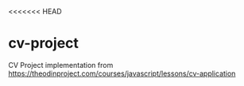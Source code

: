 <<<<<<< HEAD

# cv-project

CV Project implementation from https://theodinproject.com/courses/javascript/lessons/cv-application
